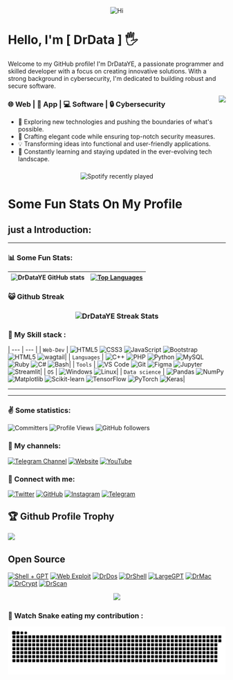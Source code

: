 <p align="center">
  <img src="https://emojis.slackmojis.com/emojis/images/1588866973/8934/hellokittydance.gif?1588866973" alt="Hi" width="42" />
</p>


# Hello, I'm [ DrData ] :raised_hand_with_fingers_splayed:

Welcome to my GitHub profile! I'm DrDataYE, a passionate programmer and skilled developer with a focus on creating innovative solutions. With a strong background in cybersecurity, I'm dedicated to building robust and secure software.

<img align="right" height="150" src="https://i.imgflip.com/65efzo.gif"  />

### 🌐 Web | 📱 App | 💻 Software | 🔒 Cybersecurity
- 🔭 Exploring new technologies and pushing the boundaries of what's possible.
- 🧠 Crafting elegant code while ensuring top-notch security measures.
- 💡 Transforming ideas into functional and user-friendly applications.
- 🌟 Constantly learning and staying updated in the ever-evolving tech landscape.



###

<div align="center">
  <img src="https://spotify-recently-played-readme.vercel.app/api?count=5" alt="Spotify recently played"  />
</div>

###

# Some Fun Stats On My Profile

## just a Introduction: 


---




### 📊 Some Fun Stats:
| ![DrDataYE GitHub stats](https://github-readme-stats.vercel.app/api?username=DrDataYE&hide_title=false&hide_rank=false&show_icons=true&include_all_commits=true&count_private=true&disable_animations=false&theme=dark&locale=en&hide_border=true&custom_title=My%20Stats&bg_color=00000000) | [![Top Languages](https://github-readme-stats.vercel.app/api/top-langs?username=DrDataYE&locale=en&hide_title=true&layout=compact&card_width=400&langs_count=5&theme=dark&hide_border=true&bg_color=00000000)](https://github.com/DrDataYE)  |
|---|---|

### 😺 Github Streak 
<h3 align="center">
  <img align="center" src="https://streak-stats.demolab.com?user=DrDataYE&locale=en&mode=daily&theme=dark&hide_border=false&border_radius=5&&bg_color=00000000" alt="DrDataYE Streak Stats"/>
</h3>

### 🍁 My Skill stack :

|       ---     |    ---    |
| `Web-Dev`     | ![HTML5](https://img.shields.io/badge/-HTML5-CC2400?style=for-the-badge&logo=html5&logoColor=white) ![CSS3](https://img.shields.io/badge/-CSS3-E24800?style=for-the-badge&logo=css3) ![JavaScript](https://img.shields.io/badge/-JavaScript-FE7601?style=for-the-badge&logo=javascript) ![Bootstrap](https://img.shields.io/badge/bootstrap-FE9A00?style=for-the-badge&logo=bootstrap&logoColor=white) ![HTML5](https://img.shields.io/badge/django-092E20?style=for-the-badge&logo=django&logoColor=white) ![wagtail](https://img.shields.io/badge/wagtail-FFB83F?style=for-the-badge&logo=wagtail&logoColor=white)|
| `Languages`   | ![C++](https://img.shields.io/badge/-C++-034D9A?style=for-the-badge&logo=c%2B%2B) ![PHP](https://img.shields.io/badge/php-777BB4?style=for-the-badge&logo=php&logoColor=white) ![Python](https://img.shields.io/badge/-Python-1F65AC?style=for-the-badge&logo=Python&logoColor=white) ![MySQL](https://img.shields.io/badge/-MySQL-307BBD?style=for-the-badge&logo=mysql&logoColor=white) ![Ruby](https://img.shields.io/badge/ruby-CC342D?style=for-the-badge&logo=ruby&logoColor=white) ![C#](https://img.shields.io/badge/c%23-239120?style=for-the-badge&logo=c-sharp&logoColor=white) ![Bash](https://img.shields.io/badge/-Bash-4EAA25?style=for-the-badge&logo=gnu-bash&logoColor=white)|
| `Tools`       | ![VS Code](https://img.shields.io/badge/Visual_Studio_Code-5D1A60?style=for-the-badge&logo=visual%20studio%20code&logoColor=white) ![Git](https://img.shields.io/badge/Git-682181?style=for-the-badge&logo=git&logoColor=white) ![Figma](https://img.shields.io/badge/figma-%23F24E1E.svg?style=for-the-badge&logo=figma&logoColor=white) ![Jupyter](https://img.shields.io/badge/Jupyter-F37626?style=for-the-badge&logo=Jupyter&logoColor=white) ![Streamlit](https://img.shields.io/badge/Streamlit-FF4B4B?style=for-the-badge&logo=streamlit&logoColor=white)|
| `OS`       | ![Windows](https://img.shields.io/badge/Windows-0078D6?style=for-the-badge&logo=windows&logoColor=white) ![Linux](https://img.shields.io/badge/Linux-FCC624?style=for-the-badge&logo=linux&logoColor=black)|
| `Data science`       | ![Pandas](https://img.shields.io/badge/Pandas-150458?style=for-the-badge&logo=pandas&logoColor=white) ![NumPy](https://img.shields.io/badge/Numpy-013243?style=for-the-badge&logo=numpy&logoColor=white) ![Matplotlib](https://img.shields.io/badge/Matplotlib-013243?style=for-the-badge&logo=matplotlib&logoColor=white) ![Scikit-learn](https://img.shields.io/badge/Scikitlearn-F7931E?style=for-the-badge&logo=scikit-learn&logoColor=white) ![TensorFlow](https://img.shields.io/badge/TensorFlow-FF6F00?style=for-the-badge&logo=TensorFlow&logoColor=white) ![PyTorch](https://img.shields.io/badge/PyTorch-EE4C2C?style=for-the-badge&logo=PyTorch&logoColor=white) ![Keras](https://img.shields.io/badge/Keras-D00000?style=for-the-badge&logo=Keras&logoColor=white)|



___  


 

___  

### ✌️ Some statistics:
![Committers](https://user-badge.committers.top/yemen/DrDataYE.svg)
![Profile Views](https://komarev.com/ghpvc/?username=DrDataYE&color=blue&style=flat-square)
![GitHub followers](https://img.shields.io/github/followers/DrDataYE?style=social)

### 🙌 My channels:

[![Telegram Channel](https://img.shields.io/badge/Telegram-2CA5E0?style=for-the-badge&logo=telegram&logoColor=white)](https://t.me//LinuxArabe)
[![Website](https://img.shields.io/badge/Website-4285F4?style=for-the-badge&logo=google-chrome&logoColor=white)](http://www.cyber1101.com)
[![YouTube](https://img.shields.io/badge/YouTube-FF0000?style=for-the-badge&logo=youtube&logoColor=white)](https://www.youtube.com/c/DrDataYE)

### 🤝 Connect with me:

[![Twitter](https://img.shields.io/badge/Twitter-1DA1F2?style=for-the-badge&logo=twitter&logoColor=white)](https://twitter.com/DrDataYE)
[![GitHub](https://img.shields.io/badge/GitHub-100000?style=for-the-badge&logo=github&logoColor=white)](https://github.com/DrDataYE)
[![Instagram](https://img.shields.io/badge/Instagram-E4405F?style=for-the-badge&logo=instagram&logoColor=white)](https://www.instagram.com/DrDataYE)
[![Telegram](https://img.shields.io/badge/Telegram-2CA5E0?style=for-the-badge&logo=telegram&logoColor=white)](https://t.me/DrDataYE)




<h2>🏆 Github Profile Trophy</h2>
<a href="https://github.com/ryo-ma/github-profile-trophy">
  <img height="180" src="https://github-profile-trophy.vercel.app/?username=DrDataYE&column=8&theme=algolia&no-frame=true"/>
</a>


## Open Source 
 [![Shell + GPT](https://github-readme-stats.vercel.app/api/pin/?username=DrDataYE&repo=DrGPT&theme=dark&hide_border=true&bg_color=00000000)](https://github.com/DrDataYE/DrGPT)  [![Web Exploit](https://github-readme-stats.vercel.app/api/pin/?username=DrDataYE&repo=DrXploit&theme=dark&hide_border=true&bg_color=00000000)](https://github.com/DrDataYE/DrXploit) 
 [![DrDos](https://github-readme-stats.vercel.app/api/pin/?username=DrDataYE&repo=DrDos&theme=dark&hide_border=true&bg_color=00000000)](https://github.com/DrDataYE/DrDos)  [![DrShell](https://github-readme-stats.vercel.app/api/pin/?username=DrDataYE&repo=DrShell&theme=dark&hide_border=true&bg_color=00000000)](https://github.com/DrDataYE/DrShell) 
 [![LargeGPT](https://github-readme-stats.vercel.app/api/pin/?username=DrDataYE&repo=LargeGPT&theme=dark&hide_border=true&bg_color=00000000)](https://github.com/DrDataYE/LargeGPT)  [![DrMac](https://github-readme-stats.vercel.app/api/pin/?username=DrDataYE&repo=DrMac&theme=dark&hide_border=true&bg_color=00000000)](https://github.com/DrDataYE/DrMac) 
 [![DrCrypt](https://github-readme-stats.vercel.app/api/pin/?username=DrDataYE&repo=DrCrypt&theme=dark&hide_border=true&bg_color=00000000)](https://github.com/DrDataYE/DrCrypt)  [![DrScan](https://github-readme-stats.vercel.app/api/pin/?username=DrDataYE&repo=DrScan&theme=dark&hide_border=true&bg_color=00000000)](https://github.com/DrDataYE/DrScan) 

<div align="center">
  <img src="https://profile-counter.glitch.me/DrDataYE/count.svg?"  />
</div>

### 🐍 Watch Snake eating my contribution :
![snake svg](https://github.com/shadowYEM/shadowYEM/blob/e8128c67d6f1dc57c5e98bfcc1d894a9d10d1129/github-user-contribution.svg)







